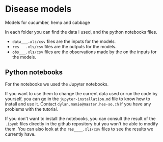 # Disease models
Models for cucumber, hemp and cabbage

In each folder you can find the data I used, and the python notebooks files.

- `data___.xls/csv` files are the inputs for the models.
- `res___.xls/csv` files are the outputs for the models.
- `obs___.xls/csv` files are the observations made by the  on the inputs for the models.

## Python notebooks

For the notebooks we used the Jupyter notebooks. 

If you want to use them to change the current data used or run the code by yourself, you can go in the `jupyter-installation.md` file to know how to install and use it. Contact `dylan.mamie@master.hes-so.ch` if you have any problems with the tutorial.

If you don't want to install the notebooks, you can consult the result of the `.ipynb` files directly in the github repository but you won't be able to modify them. You can also look at the `res____.xls/csv` files to see the results we currently have.
